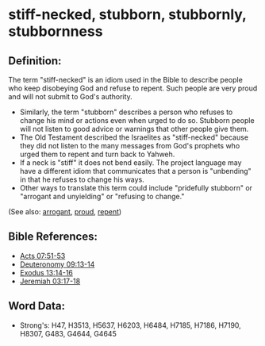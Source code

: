 # stiff-necked, stubborn, stubbornly, stubbornness #

## Definition: ##

The term "stiff-necked" is an idiom used in the Bible to describe people who keep disobeying God and refuse to repent. Such people are very proud and will not submit to God's authority.

* Similarly, the term "stubborn" describes a person who refuses to change his mind or actions even when urged to do so. Stubborn people will not listen to good advice or warnings that other people give them.
* The Old Testament described the Israelites as "stiff-necked" because they did not listen to the many messages from God's prophets who urged them to repent and turn back to Yahweh.
* If a neck is "stiff" it does not bend easily. The project language may have a different idiom that communicates that a person is "unbending" in that he refuses to change his ways.
* Other ways to translate this term could include "pridefully stubborn" or "arrogant and unyielding" or "refusing to change."

(See also: [arrogant](../other/arrogant.md), [proud](../other/proud.md), [repent](../kt/repent.md))

## Bible References: ##

* [Acts 07:51-53](rc://en/tn/help/act/07/51)
* [Deuteronomy 09:13-14](rc://en/tn/help/deu/09/13)
* [Exodus 13:14-16](rc://en/tn/help/exo/13/14)
* [Jeremiah 03:17-18](rc://en/tn/help/jer/03/17)

## Word Data: ##

* Strong's: H47, H3513, H5637, H6203, H6484, H7185, H7186, H7190, H8307, G483, G4644, G4645
